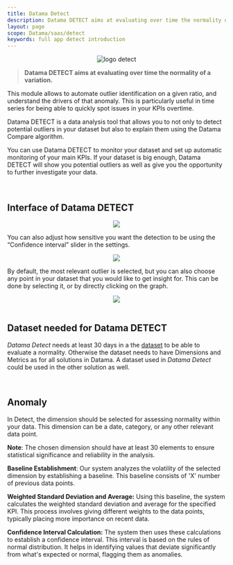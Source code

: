 ```yaml
---
title: Datama Detect
description: Datama DETECT aims at evaluating over time the normality of a variation.
layout: page
scope: Datama/saas/detect
keywords: full app detect introduction
---
```


<center><img src="{{site.url}}/{{site.baseurl}}/core_app/new/images/Detect_icon.jpg" alt="logo detect" /></center>

> **Datama DETECT aims at evaluating over time the normality of a variation.**


This module allows to automate outlier identification on a given ratio, and understand the drivers of that anomaly. This is particularly useful in time series for being able to quickly spot issues in your KPIs overtime.

Datama DETECT is a data analysis tool that allows you to not only to detect potential outliers in your dataset but also to explain them using the Datama Compare algorithm.

You can use Datama DETECT to monitor your dataset and set up automatic monitoring of your main KPIs. If your dataset is big enough, Datama DETECT will show you potential outliers as well as give you the opportunity to further investigate your data. 

<br>

## **Interface of Datama DETECT** 

<center><img src="{{site.url}}/{{site.baseurl}}/core_app/new/detect/images/Example_AnomalyDetection.gif"/></center>


You can also adjust how sensitive you want the detection to be using the “Confidence interval” slider in the settings.

<center><img src="{{site.url}}/{{site.baseurl}}/core_app/new/detect/images/detect_confidenceInterval.jpg"/></center>

By default, the most relevant outlier is selected, but you can also choose any point in your dataset that you would like to get insight for. This can be done by selecting it, or by directly clicking on the graph.

<center><img src="{{site.url}}/{{site.baseurl}}/core_app/new/detect/images/detect_anomalyExplanation.jpg"/></center>

<br>

## **Dataset needed for Datama DETECT** 

<i>Datama Detect</i> needs at least 30 days in a the [dataset]({{site.url}}/{{site.baseurl}}/core_app/new/prep/dataset.html) to be able to evaluate a normality. Otherwise the dataset needs to have Dimensions and Metrics as for all solutions in Datama. A dataset used in <i>Datama Detect</i> could be used in the other solution as well. 

<br>

## **Anomaly**

In Detect, the dimension should be selected for assessing normality within your data. This dimension can be a date, category, or any other relevant data point.

**Note**: The chosen dimension should have at least 30 elements to ensure statistical significance and reliability in the analysis.

**Baseline Establishment**: Our system analyzes the volatility of the selected dimension by establishing a baseline. This baseline consists of 'X' number of previous data points.

**Weighted Standard Deviation and Average:** Using this baseline, the system calculates the weighted standard deviation and average for the specified KPI. This process involves giving different weights to the data points, typically placing more importance on recent data.

**Confidence Interval Calculation:** The system then uses these calculations to establish a confidence interval. This interval is based on the rules of normal distribution. It helps in identifying values that deviate significantly from what's expected or normal, flagging them as anomalies.

<br>